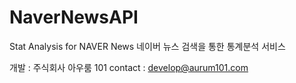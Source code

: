 # NaverNewsAPI
Stat Analysis for NAVER News
네이버 뉴스 검색을 통한 통계분석 서비스



개발 : 주식회사 아우룸 101
contact : develop@aurum101.com
